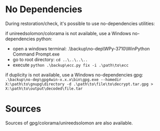 # No Dependencies

During restoration/check, it's possible to use no-dependencies utilities:

if unireedsolomon/colorama is not available, use a Windows no-dependencies python:
  - open a windows terminal: .\backup\no-dep\WPy-3710\WinPython Command Prompt.exe
  - go to root directory: `cd ..\..\..\..`
  - execute `python .\backup\ecc.py fix -i .\path\to\ecc`

if duplicity is not available, use a Windows no-dependencies gpg: 
    `.\backup\no-dep\gpg4win-x.x.x\bin\gpg.exe --homedir X:\path\to\gnupg\directory -d .\path\to\file\to\decrypt.tar.gpg > X:\path\to\output\decoded\file.tar`

# Sources

Sources of gpg/colorama/unireedsolomon are also available.
